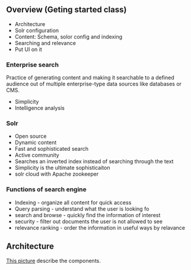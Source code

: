 ## Overview (Geting started class)

* Architecture
* Solr configuration
* Content: Schema, solor config and indexing
* Searching and relevance
* Put UI on it

### Enterprise search
Practice of generating content and making it searchable to a defined audience out of multiple enterprise-type data sources like databases or CMS.
* Simplicity
* Intelligence analysis

### Solr
* Open source
* Dynamic content
* Fast and sophisticated search
* Active community
* Searches an inverted index instead of searching through the text
* Simplicity is the ultimate sophisticaiton
* solr cloud with Apache zookeeper

### Functions of search engine
* Indexing - organize all content for quick access
* Query parsing - understand what the user is looking fo
* search and browse - quickly find the information of interest
* security - filter out documents the user is not allowed to see
* relevance ranking - order the information in useful ways by relavance

## Architecture
[This picture](https://github.com/p4ali/Notes/blob/master/pluralsight/solr_arch.jpg) describe the components.
